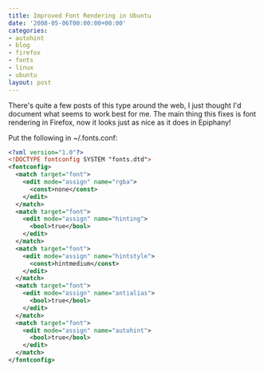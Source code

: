 ```yaml
---
title: Improved Font Rendering in Ubuntu
date: '2008-05-06T00:00:00+00:00'
categories:
- autohint
- blog
- firefox
- fonts
- linux
- ubuntu
layout: post
---
```


There's quite a few posts of this type around the web, I just thought I'd document what seems to work best for me. The main thing this fixes is font rendering in Firefox, now it looks just as nice as it does in Epiphany!

Put the following in ~/.fonts.conf:

``` xml
<?xml version="1.0"?>
<!DOCTYPE fontconfig SYSTEM "fonts.dtd">
<fontconfig>
  <match target="font">
    <edit mode="assign" name="rgba">
      <const>none</const>
    </edit>
  </match>
  <match target="font">
    <edit mode="assign" name="hinting">
      <bool>true</bool>
    </edit>
  </match>
  <match target="font">
    <edit mode="assign" name="hintstyle">
      <const>hintmedium</const>
    </edit>
  </match>
  <match target="font">
    <edit mode="assign" name="antialias">
      <bool>true</bool>
    </edit>
  </match>
  <match target="font">
    <edit mode="assign" name="autohint">
      <bool>true</bool>
    </edit>
  </match>
</fontconfig>
```




